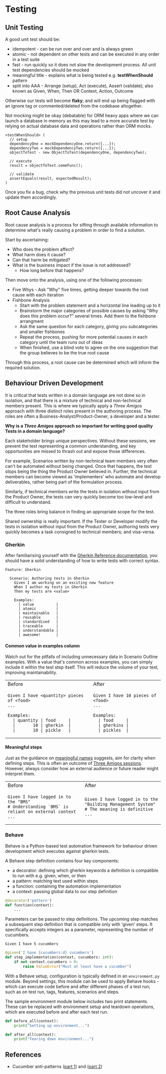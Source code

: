 # Testing

## Unit Testing

A good unit test should be:

- idempotent - can be run over and over and is always green
- atomic - not dependent on other tests and can be executed in any order in a test suite
- fast - run quickly so it does not slow the development process. All unit test dependencies should be mocked
- meaningful title - explains what is being tested e.g. **testWhenShould** pattern
- split into AAA - Arrange (setup), Act (execute), Assert (validate); also known as Given, When, Then OR Context, Action, Outcome

Otherwise our tests will become **flaky**; and will end up being flagged with an ignore tag or commented/deleted from the codebase altogether.

Not mocking might be okay (debatable) for ORM heavy apps where we can launch a database in memory as this may lead to a more accurate test by relying on actual database data and operations rather than ORM mocks.

```
<testWhenShould> (
  // setup
  dependencyOne = mockDependencyOne.return({...});
  dependencyTwo = mockDependencyTwo.return({...});
  objectToTest - new ObjectToTest(dependencyOne, dependencyTwo);

  // execute
  result = objectToTest.someFunc();

  // validate
  assertEquals(result, expectedResult);
)
```

Once you fix a bug, check why the previous unit tests did not uncover it and update them accordingly.

## Root Cause Analysis

Root cause analysis is a process for sifting through available information to determine what's really causing a problem in order to find a solution.

Start by ascertaining:

- Who does the problem affect?
- What harm does it cause?
- Can that harm be mitigated?
- What is the business impact if the issue is not addressed?
  - How long before that happens?

Then move onto the analysis, using one of the following processes:

- Five Whys - Ask "Why" five times, getting deeper towards the root cause with each iteration
- Fishbone Analysis
  - Start with the problem statement and a horizontal line leading up to it
  - Brainstorm the major categories of possible causes by asking "Why does this problem occur?" several times. Add them to the fishbone arrangment
  - Ask the same question for each category, giving you subcategories and smaller fishbones
  - Repeat the process, pushing for more potential causes in each category until the team runs out of ideas
  - When finished, use a blind vote to agree on the one suggestion that the group believes to be the true root cause

Through this process, a root cause can be determined which will inform the required solution.

## Behaviour Driven Development

It is critical that tests written in a domain language are not done so in isolation, and that there is a mixture of technical and non-technical members present. This is where we typically apply a _Three Amigos_ approach with three distinct roles present in the authoring process. The roles are often a Business-Analyst/Product-Owner, a developer and a tester.

**Why is a _Three Amigos_ approach so important for writing good quality Tests in a domain language?**

Each stakeholder brings unique perspectives. Without these sessions, we prevent the test representing a common understanding, and key opportunities are missed to thrash out and expose those differences.

For example, Scenarios written by non-technical team members very often can't be automated without being changed. Once that happens, the test stops being the thing the Product Owner believed in. Further, the technical members can become viewed as 'implementers' who automate and develop deliverables, rather being part of the formulation process.

Similarly, if technical members write the tests in isolation without input from the Product Owner, the tests can very quickly become too low-level and difficult to understand.

The three roles bring balance in finding an appropriate scope for the test.

Shared ownership is really important. If the Tester or Developer modify the tests in isolation without input from the Product Owner, authoring tests very quickly becomes a task consigned to technical members; and visa-versa.

### Gherkin

After familiarising yourself with the [Gherkin Reference documentation](https://cucumber.io/docs/gherkin/reference/), you should have a solid understanding of how to write tests with correct syntax.

```gherkin
Feature: Gherkin

  Scenario: Authoring tests in Gherkin
    Given I am working on an exciting new feature
    When I author my tests in Gherkin
    Then my tests are <value>

    Examples:
      | value          |
      | atomic         |
      | maintainable   |
      | reusable       |
      | standardised   |
      | traceable      |
      | understandable |
      | awesome!       |
```

#### Common value in examples column

Watch out for the pitfalls of including unnecessary data in Scenario Outline examples. With a value that's common across examples, you can simply include it within the test step itself. This will reduce the volume of your test, improving maintainability.

<table>
<tr>
<td>
Before
</td>
<td>
After
</td>
</tr>
<tr>
<td>

```gherkin
Given I have <quantity> pieces of <food>
...

Examples:
  | quantity | food     |
  |       10 | gherkin  |
  |       10 | pickle   |
```

</td>
<td>

```gherkin
Given I have 10 pieces of <food>
...

Examples:
  | food     |
  | gherkins |
  | pickles  |
```

</td>
</tr>
</table>

#### Meaningful steps

Just as the guidance on [meaningful names](naming.md) suggests, aim for clarity when defining steps. This is often an outcome of [Three Amigos sessions](#behaviour-driven-development). However, always consider how an external audience or future reader might interpret them.

<table>
<tr>
<td>
Before
</td>
<td>
After
</td>
</tr>
<tr>
<td>

```gherkin
Given I have logged in to the "BMS"
# Understanding `BMS` is reliant on external context
...
```

</td>
<td>

```gherkin
Given I have logged in to the "Building Management System"
# The meaning is definitive
...
```

</td>
</tr>
</table>

### Behave

Behave is a Python-based test automation framework for behaviour driven development which executes against gherkin tests.

A Behave step definition contains four key components:

- a decorator: defining which gherkin keywords a definition is compatible to run with e.g. given, when, or then
- a pattern: matching text used within steps
- a function: containing the automation implementation
- a context: passing global data to our step definition

```python
@decorator('pattern')
def function(context):
    ...
```

Parameters can be passed to step definitions. The upcoming step matches a subsequent step definition that is compatible only with 'given' steps. It specifically accepts integers as a parameter, representing the number of cucumbers.

```gherkin
Given I have 5 cucumbers
```

```python
@given('I have {cucumbers:d} cucumbers')
def step_implementation(context, cucumbers: int):
    if not context.cucumbers > 0:
        raise ValueError("Must at least have a cucumber")
```

With a Behave setup, configuration is typically defined in an `environment.py` module. Beyond settings, this module can be used to apply Behave hooks - which can execute code before and after different phases of a test run; such as on test run, tags, features, scenarios and steps.

The sample environment module below includes two print statements. These can be replaced with environment setup and teardown operations, which are executed before and after each test run.

```python
def before_all(context):
    print("Setting up environment...")

def after_all(context):
    print("Tearing down environment...")
```

## References

- Cucumber anti-patterns ([part 1](https://cucumber.io/blog/bdd/cucumber-antipatterns-part-one/)) and ([part 2](https://cucumber.io/blog/bdd/cucumber-anti-patterns-part-two/))
